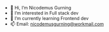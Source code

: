 - 👋 Hi, I’m Nicodemus Gurning
- 👀 I’m interested in Full stack dev
- 🌱 I’m currently learning Frontend dev
- 📫 Email: nicodemusgurning@workmail.com

<!---
Nickooffgr/Nickooffgr is a ✨ special ✨ repository because its `README.md` (this file) appears on your GitHub profile.
You can click the Preview link to take a look at your changes.
--->
